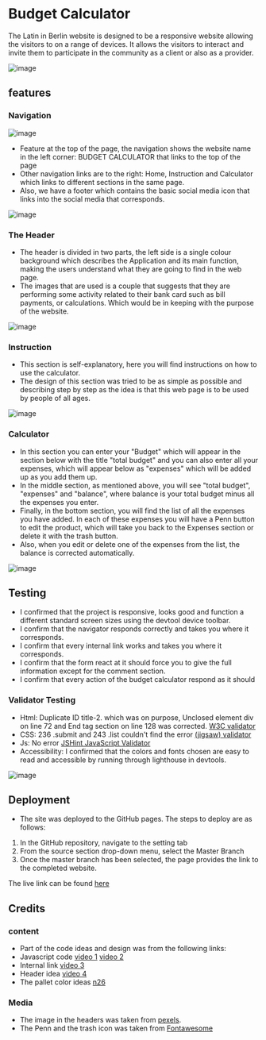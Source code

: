 # Budget Calculator

The Latin in Berlin website is designed to be a responsive website allowing the visitors to on a range of devices. It allows the visitors to interact and invite them to participate in the community as a client or also as a provider.

![image](https://github.com/iweinacker/budgetapp/assets/130374663/44dc47f1-93ec-4205-a3f2-36b70a0eb9a2)



## features

### Navigation
![image](https://github.com/iweinacker/budgetapp/assets/130374663/d7c2f7db-12e5-47db-9156-3091d12f3fb0)


- Feature at the top of the page, the navigation shows the website name in the left corner: BUDGET CALCULATOR that links to the top of the page
- Other navigation links are to the right: Home, Instruction and Calculator which links to different sections in the same page.
- Also, we have a footer which contains the basic social media icon that links into the social media that corresponds.

![image](https://github.com/iweinacker/latinb/assets/130374663/2a193d58-c3db-494b-8354-25e356a424f2)


### The Header

- The header is divided in two parts, the left side is a single colour background which describes the Application and its main function, making the users understand what they are going to find in the web page. 
- The images that are used is a couple that suggests that they are performing some activity related to their bank card such as bill payments, or calculations. Which would be in keeping with the purpose of the website.

![image](https://github.com/iweinacker/budgetapp/assets/130374663/1ec1b39f-2ed6-439f-bbee-c3f416aaf5df)



### Instruction

- This section is self-explanatory, here you will find instructions on how to use the calculator.
- The design of this section was tried to be as simple as possible and describing step by step as the idea is that this web page is to be used by people of all ages.

![image](https://github.com/iweinacker/budgetapp/assets/130374663/f94423e7-13fb-49f1-a3c6-6054e16ce4eb)


### Calculator 

- In this section you can enter your "Budget" which will appear in the section below with the title "total budget" and you can also enter all your expenses, which will appear below as "expenses" which will be added up as you add them up.
- In the middle section, as mentioned above, you will see "total budget", "expenses" and "balance", where balance is your total budget minus all the expenses you enter. 
- Finally, in the bottom section, you will find the list of all the expenses you have added.  In each of these expenses you will have a Penn button to edit the product, which will take you back to the Expenses section or delete it with the trash button.
- Also, when you edit or delete one of the expenses from the list, the balance is corrected automatically.


![image](https://github.com/iweinacker/budgetapp/assets/130374663/dae947a2-e676-42b1-b452-34b5404d0ee3)



## Testing

- I confirmed that the project is responsive, looks good and function a different standard screen sizes using the devtool device toolbar.
- I confirm that the navigator responds correctly and takes you where it corresponds.
- I confirm that every internal link works and takes you where it corresponds.
- I confirm that the form react at it should force you to give the full information except for the comment section.
- I confirm that every action of the budget calculator respond as it should

### Validator Testing

- Html:  Duplicate ID title-2. which was on purpose, Unclosed element div on line 72 and End tag section on line 128 was corrected. [W3C validator](https://validator.w3.org/#validate_by_input)
- CSS: 236	.submit and 243	.list couldn't find the error [(jigsaw) validator](https://jigsaw.w3.org/css-validator/#validate_by_input)
- Js: No error [JSHint JavaScript Validator](https://jshint.com/)
- Accessibility: I confirmed that the colors and fonts chosen are easy to read and accessible by running through lighthouse in devtools.

![image](https://github.com/iweinacker/budgetapp/assets/130374663/58d030bc-72a3-4f8f-8259-f2e2eba5d1d3)


## Deployment

- The site was deployed to the GitHub pages. The steps to deploy are as follows:
1. In the GitHub repository, navigate to the setting tab
2. From the source section drop-down menu, select the Master Branch
3. Once the master branch has been selected, the page provides the link to the completed website.

The live link can be found [here](https://iweinacker.github.io/budgetapp/)

## Credits

### content
- Part of the code ideas and design was from the following links:
- Javascript code [video 1](https://www.youtube.com/watch?v=jSBGBsJSXeU&t=1151s) [video 2](https://www.youtube.com/watch?v=8EYhsctbza0&t=210s)
- Internal link [video 3](https://www.google.com/search?q=como+linkear+una+una+parte+de+tu+pagina+al+navegador+html&rlz=1C1ALOY_esCL1016CL1016&sxsrf=APwXEdfdfAiJ0M7ltLgDSlZJ-LfjSuiS8A:1685531640227&source=lnms&tbm=vid&sa=X&ved=2ahUKEwjomrHVtp__AhUkuaQKHY3tBT8Q_AUoAXoECAEQAw&biw=1280&bih=569&dpr=1.5#fpstate=ive&vld=cid:2c27952e,vid:S1_WenGOk1Q)
- Header idea [video 4](https://www.youtube.com/watch?v=P09qW9k0vKE)
- The pallet color ideas [n26](https://n26.com/en-es/monthly-budget-calculator)

### Media 
- The image in the headers was taken from [pexels](https://www.pexels.com/).
- The Penn and the trash icon was taken from [Fontawesome](https://fontawesome.com/)

